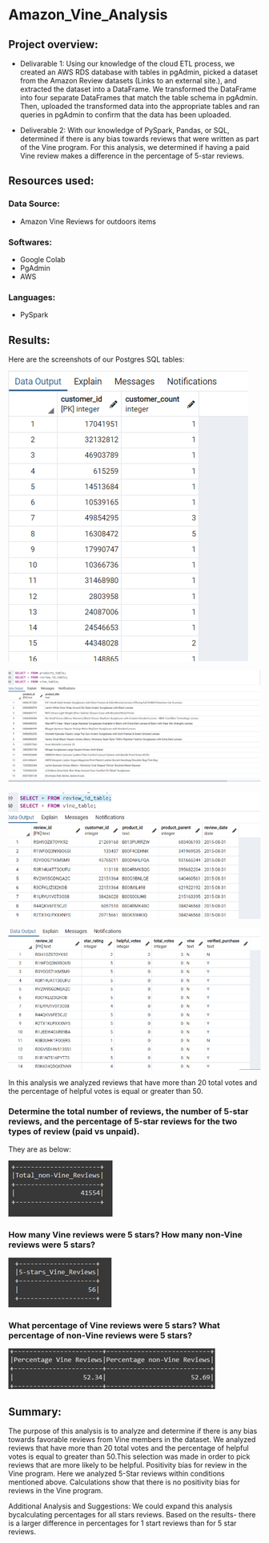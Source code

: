 # Amazon_Vine_Analysis

## Project overview:

* Delivarable 1:
Using our knowledge of the cloud ETL process, we created an AWS RDS database with tables in pgAdmin, picked a dataset from the Amazon Review datasets (Links to an external site.), and extracted the dataset into a DataFrame. We transformed the DataFrame into four separate DataFrames that match the table schema in pgAdmin. Then, uploaded the transformed data into the appropriate tables and ran queries in pgAdmin to confirm that the data has been uploaded.

* Deliverable 2:
With our knowledge of PySpark, Pandas, or SQL, determined if there is any bias towards reviews that were written as part of the Vine program. For this analysis, we determined if having a paid Vine review makes a difference in the percentage of 5-star reviews.

## Resources used:

### Data Source:
* Amazon Vine Reviews for outdoors items
### Softwares:
* Google Colab
* PgAdmin
* AWS
### Languages:
* PySpark

## Results:
Here are the screenshots of our Postgres SQL tables:

![customersDF](https://github.com/KJoshi111/Amazon_Vine_Analysis/blob/main/images/customersDF.png)

![productDF](https://github.com/KJoshi111/Amazon_Vine_Analysis/blob/main/images/productDF.png)

![reviewID](https://github.com/KJoshi111/Amazon_Vine_Analysis/blob/main/images/reviewID.png)

![vineDF](https://github.com/KJoshi111/Amazon_Vine_Analysis/blob/main/images/vineDF.png)

In this analysis we analyzed reviews that have more than 20 total votes and the percentage of helpful votes is equal or greater than 50.
### Determine the total number of reviews, the number of 5-star reviews, and the percentage of 5-star reviews for the two types of review (paid vs unpaid).
They are as below:

![totalvinereview](https://github.com/KJoshi111/Amazon_Vine_Analysis/blob/main/images/nonvinereview.png)

### How many Vine reviews were 5 stars? How many non-Vine reviews were 5 stars?

![5starvine](https://github.com/KJoshi111/Amazon_Vine_Analysis/blob/main/images/5starvine.png)

### What percentage of Vine reviews were 5 stars? What percentage of non-Vine reviews were 5 stars?
![percentage](https://github.com/KJoshi111/Amazon_Vine_Analysis/blob/main/images/percentage.png)

## Summary:
The purpose of this analysis is to analyze and determine if there is any bias towards favorable reviews from Vine members in the dataset. We analyzed reviews that have more than 20 total votes and the percentage of helpful votes is equal to greater than 50.This selection was made in order to pick reviews that are more likely to be helpful.
Positivity bias for review in the Vine program.
Here we analyzed 5-Star reviews within conditions mentioned above. Calculations show that there is no positivity bias for reviews in the Vine program. 

Additional Analysis and Suggestions:
We could expand this analysis bycalculating percentages for all stars reviews. Based on the results- there is a larger difference in percentages for 1 start reviews than for 5 star reviews.
